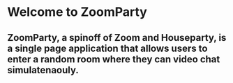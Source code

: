 # Welcome to ZoomParty
## ZoomParty, a spinoff of Zoom and Houseparty, is a single page application that allows users to enter a random room where they can video chat simulatenaouly.
